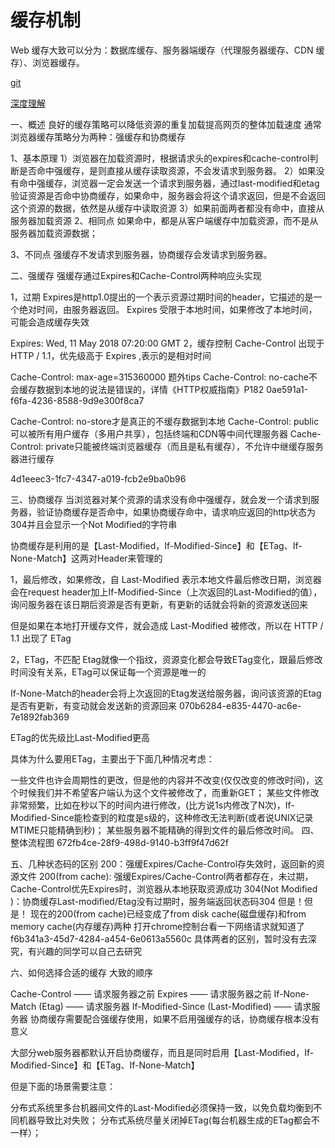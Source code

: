 # 缓存机制

Web 缓存大致可以分为：数据库缓存、服务器端缓存（代理服务器缓存、CDN 缓存）、浏览器缓存。

[git](https://github.com/amandakelake/blog/issues/41)

[深度理解](https://www.cnblogs.com/ranyonsue/p/8918908.html)



一、概述
良好的缓存策略可以降低资源的重复加载提高网页的整体加载速度
通常浏览器缓存策略分为两种：强缓存和协商缓存

1、基本原理
1）浏览器在加载资源时，根据请求头的expires和cache-control判断是否命中强缓存，是则直接从缓存读取资源，不会发请求到服务器。
2）如果没有命中强缓存，浏览器一定会发送一个请求到服务器，通过last-modified和etag验证资源是否命中协商缓存，如果命中，服务器会将这个请求返回，但是不会返回这个资源的数据，依然是从缓存中读取资源
3）如果前面两者都没有命中，直接从服务器加载资源
2、相同点
如果命中，都是从客户端缓存中加载资源，而不是从服务器加载资源数据；

3、不同点
强缓存不发请求到服务器，协商缓存会发请求到服务器。

二、强缓存
强缓存通过Expires和Cache-Control两种响应头实现

1，过期
Expires是http1.0提出的一个表示资源过期时间的header，它描述的是一个绝对时间，由服务器返回。
Expires 受限于本地时间，如果修改了本地时间，可能会造成缓存失效

Expires: Wed, 11 May 2018 07:20:00 GMT
2，缓存控制
Cache-Control 出现于 HTTP / 1.1，优先级高于 Expires ,表示的是相对时间

Cache-Control: max-age=315360000
题外tips
Cache-Control: no-cache不会缓存数据到本地的说法是错误的，详情《HTTP权威指南》P182
0ae591a1-f6fa-4236-8588-9d9e300f8ca7

Cache-Control: no-store才是真正的不缓存数据到本地
Cache-Control: public可以被所有用户缓存（多用户共享），包括终端和CDN等中间代理服务器
Cache-Control: private只能被终端浏览器缓存（而且是私有缓存），不允许中继缓存服务器进行缓存

4d1eeec3-1fc7-4347-a019-fcb2e9ba0b96

三、协商缓存
当浏览器对某个资源的请求没有命中强缓存，就会发一个请求到服务器，验证协商缓存是否命中，如果协商缓存命中，请求响应返回的http状态为304并且会显示一个Not Modified的字符串

协商缓存是利用的是【Last-Modified，If-Modified-Since】和【ETag、If-None-Match】这两对Header来管理的

1，最后修改，如果修改，自
Last-Modified 表示本地文件最后修改日期，浏览器会在request header加上If-Modified-Since（上次返回的Last-Modified的值），询问服务器在该日期后资源是否有更新，有更新的话就会将新的资源发送回来

但是如果在本地打开缓存文件，就会造成 Last-Modified 被修改，所以在 HTTP / 1.1 出现了 ETag

2，ETag，不匹配
Etag就像一个指纹，资源变化都会导致ETag变化，跟最后修改时间没有关系，ETag可以保证每一个资源是唯一的

If-None-Match的header会将上次返回的Etag发送给服务器，询问该资源的Etag是否有更新，有变动就会发送新的资源回来
070b6284-e835-4470-ac6e-7e1892fab369

ETag的优先级比Last-Modified更高

具体为什么要用ETag，主要出于下面几种情况考虑：

一些文件也许会周期性的更改，但是他的内容并不改变(仅仅改变的修改时间)，这个时候我们并不希望客户端认为这个文件被修改了，而重新GET；
某些文件修改非常频繁，比如在秒以下的时间内进行修改，(比方说1s内修改了N次)，If-Modified-Since能检查到的粒度是s级的，这种修改无法判断(或者说UNIX记录MTIME只能精确到秒)；
某些服务器不能精确的得到文件的最后修改时间。
四、整体流程图
672fb4ce-28f9-498d-9140-b3ff9f47d62f

五、几种状态码的区别
200：强缓Expires/Cache-Control存失效时，返回新的资源文件
200(from cache): 强缓Expires/Cache-Control两者都存在，未过期，Cache-Control优先Expires时，浏览器从本地获取资源成功
304(Not Modified )：协商缓存Last-modified/Etag没有过期时，服务端返回状态码304
但是！但是！
现在的200(from cache)已经变成了from disk cache(磁盘缓存)和from memory cache(内存缓存)两种
打开chrome控制台看一下网络请求就知道了
f6b341a3-45d7-4284-a454-6e0613a5560c
具体两者的区别，暂时没有去深究，有兴趣的同学可以自己去研究

六、如何选择合适的缓存
大致的顺序

Cache-Control —— 请求服务器之前
Expires —— 请求服务器之前
If-None-Match (Etag) —— 请求服务器
If-Modified-Since (Last-Modified) —— 请求服务器
协商缓存需要配合强缓存使用，如果不启用强缓存的话，协商缓存根本没有意义

大部分web服务器都默认开启协商缓存，而且是同时启用【Last-Modified，If-Modified-Since】和【ETag、If-None-Match】

但是下面的场景需要注意：

分布式系统里多台机器间文件的Last-Modified必须保持一致，以免负载均衡到不同机器导致比对失败；
分布式系统尽量关闭掉ETag(每台机器生成的ETag都会不一样）；
